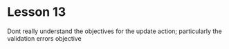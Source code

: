 # Lesson 13
Dont really understand the objectives for the update action; particularly the validation errors objective